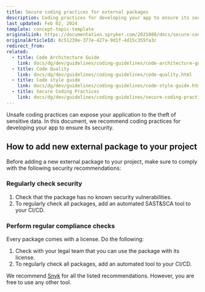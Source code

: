 ```yaml
---
title: Secure coding practices for external packages
description: Coding practices for developing your app to ensure its security with external packages for your Spryker based projects.
last_updated: Feb 02, 2024
template: concept-topic-template
originalLink: https://documentation.spryker.com/2021080/docs/secure-coding-practices
originalArticleId: 8c51239e-377e-427a-9d1f-4d15c355fa3c
redirect_from:
related:
  - title: Code Architecture Guide
    link: docs/dg/dev/guidelines/coding-guidelines/code-architecture-guide.html
  - title: Code Quality
    link: docs/dg/dev/guidelines/coding-guidelines/code-quality.html
  - title: Code style guide
    link: docs/dg/dev/guidelines/coding-guidelines/code-style-guide.html
  - title: Secure Coding Practices
    link: docs/dg/dev/guidelines/coding-guidelines/secure-coding-practices.html
---
```

Unsafe coding practices can expose your application to the theft of sensitive data. In this document, we recommend coding practices for developing your app to ensure its security.

## How to add new external package to your project

Before adding a new external package to your project, make sure to comply with the following security recommendations:

### Regularly check security

1. Check that the package has no known security vulnerabilities.
2. To regularly check all packages, add an automated SAST&SCA tool to your CI/CD.

### Perform regular compliance checks

Every package comes with a license. Do the following:
1. Check with your legal team that you can use the package with its license.
2. To regularly check all packages, add an automated tool to your CI/CD.

We recommend [Snyk](https://snyk.io/) for all the listed recommendations. However, you are free to use any other tool.
